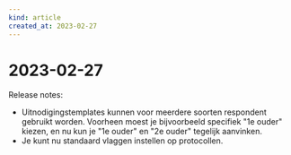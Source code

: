 ```yaml
---
kind: article
created_at: 2023-02-27
---
```


# 2023-02-27

Release notes:

* Uitnodigingstemplates kunnen voor meerdere soorten respondent gebruikt worden. Voorheen moest je bijvoorbeeld specifiek "1e ouder" kiezen, en nu kun je "1e ouder" en "2e ouder" tegelijk aanvinken.
* Je kunt nu standaard vlaggen instellen op protocollen.
